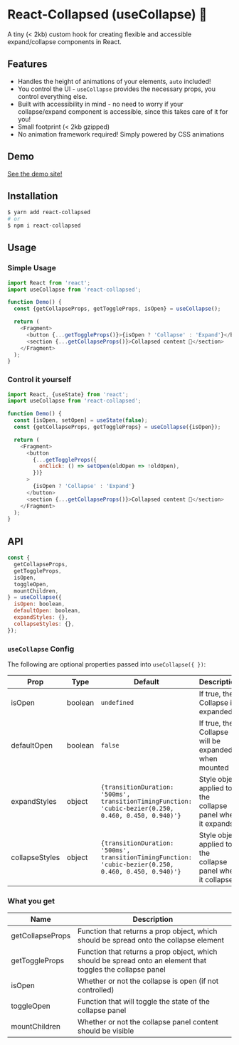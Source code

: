 # React-Collapsed (useCollapse) 🙈

A tiny (< 2kb) custom hook for creating flexible and accessible expand/collapse components in React.

## Features

- Handles the height of animations of your elements, `auto` included!
- You control the UI - `useCollapse` provides the necessary props, you control everything else.
- Built with accessibility in mind - no need to worry if your collapse/expand component is accessible, since this takes care of it for you!
- Small footprint (< 2kb gzipped)
- No animation framework required! Simply powered by CSS animations

## Demo

[See the demo site!](https://react-collapsed.netlify.com/)

## Installation

```bash
$ yarn add react-collapsed
# or
$ npm i react-collapsed
```

## Usage

### Simple Usage

```js
import React from 'react';
import useCollapse from 'react-collapsed';

function Demo() {
  const {getCollapseProps, getToggleProps, isOpen} = useCollapse();

  return (
    <Fragment>
      <button {...getToggleProps()}>{isOpen ? 'Collapse' : 'Expand'}</button>
      <section {...getCollapseProps()}>Collapsed content 🙈</section>
    </Fragment>
  );
}
```

### Control it yourself

```js
import React, {useState} from 'react';
import useCollapse from 'react-collapsed';

function Demo() {
  const [isOpen, setOpen] = useState(false);
  const {getCollapseProps, getToggleProps} = useCollapse({isOpen});

  return (
    <Fragment>
      <button
        {...getToggleProps({
          onClick: () => setOpen(oldOpen => !oldOpen),
        })}
      >
        {isOpen ? 'Collapse' : 'Expand'}
      </button>
      <section {...getCollapseProps()}>Collapsed content 🙈</section>
    </Fragment>
  );
}
```

## API

```js
const {
  getCollapseProps,
  getToggleProps,
  isOpen,
  toggleOpen,
  mountChildren,
} = useCollapse({
  isOpen: boolean,
  defaultOpen: boolean,
  expandStyles: {},
  collapseStyles: {},
});
```

### `useCollapse` Config

The following are optional properties passed into `useCollapse({ })`:

| Prop           | Type    | Default                                                                                              | Description                                                  |
| -------------- | ------- | ---------------------------------------------------------------------------------------------------- | ------------------------------------------------------------ |
| isOpen         | boolean | `undefined`                                                                                          | If true, the Collapse is expanded                            |
| defaultOpen    | boolean | `false`                                                                                              | If true, the Collapse will be expanded when mounted          |
| expandStyles   | object  | `{transitionDuration: '500ms', transitionTimingFunction: 'cubic-bezier(0.250, 0.460, 0.450, 0.940)'}` | Style object applied to the collapse panel when it expands   |
| collapseStyles | object  | `{transitionDuration: '500ms', transitionTimingFunction: 'cubic-bezier(0.250, 0.460, 0.450, 0.940)'}` | Style object applied to the collapse panel when it collapses |

### What you get

| Name             | Description                                                                                                 |
| ---------------- | ----------------------------------------------------------------------------------------------------------- |
| getCollapseProps | Function that returns a prop object, which should be spread onto the collapse element                       |
| getToggleProps   | Function that returns a prop object, which should be spread onto an element that toggles the collapse panel |
| isOpen           | Whether or not the collapse is open (if not controlled)                                                     |
| toggleOpen       | Function that will toggle the state of the collapse panel                                                   |
| mountChildren    | Whether or not the collapse panel content should be visible                                                 |
